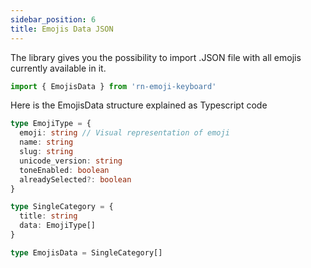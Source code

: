```yaml
---
sidebar_position: 6
title: Emojis Data JSON
---
```


The library gives you the possibility to import .JSON file with all emojis currently available in it.

```ts
import { EmojisData } from 'rn-emoji-keyboard'
```

Here is the EmojisData structure explained as Typescript code

```ts
type EmojiType = {
  emoji: string // Visual representation of emoji
  name: string
  slug: string
  unicode_version: string
  toneEnabled: boolean
  alreadySelected?: boolean
}

type SingleCategory = {
  title: string
  data: EmojiType[]
}

type EmojisData = SingleCategory[]
```

